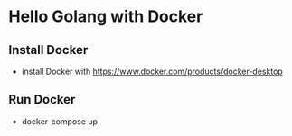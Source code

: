 # Hello Golang with Docker

## Install Docker
  - install Docker with https://www.docker.com/products/docker-desktop

## Run Docker 
  - docker-compose up

